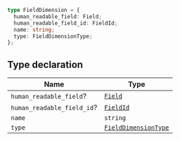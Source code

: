 ```ts
type FieldDimension = {
  human_readable_field: Field;
  human_readable_field_id: FieldId;
  name: string;
  type: FieldDimensionType;
};
```

## Type declaration

| Name | Type |
| ------ | ------ |
| <a id="human_readable_field"></a> `human_readable_field`? | [`Field`](../interfaces/Field.md) |
| <a id="human_readable_field_id"></a> `human_readable_field_id`? | [`FieldId`](FieldId.md) |
| <a id="name"></a> `name` | `string` |
| <a id="type"></a> `type` | [`FieldDimensionType`](FieldDimensionType.md) |
